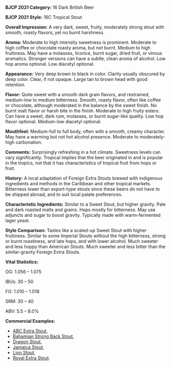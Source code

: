 <b>BJCP 2021 Category:</b> 16 Dark British Beer

<b>BJCP 2021 Style:</b> 16C Tropical Stout

<b>Overall Impression:</b> A very dark, sweet, fruity, moderately
strong stout with smooth, roasty flavors, yet no burnt
harshness.

<b>Aroma:</b> Moderate to high intensity sweetness is prominent.
Moderate to high coffee or chocolate roasty aroma, but not
burnt. Medium to high fruitiness. May have a molasses,
licorice, burnt sugar, dried fruit, or vinous aromatics. Stronger
versions can have a subtle, clean aroma of alcohol. Low hop
aroma optional. Low diacetyl optional.

<b>Appearance:</b> Very deep brown to black in color. Clarity
usually obscured by deep color. Clear, if not opaque. Large tan
to brown head with good retention.

<b>Flavor:</b> Quite sweet with a smooth dark grain flavors, and
restrained, medium-low to medium bitterness. Smooth, roasty
flavor, often like coffee or chocolate, although moderated in the
balance by the sweet finish. No burnt malt flavor or harsh bite
in the finish. Moderate to high fruity esters. Can have a sweet,
dark rum, molasses, or burnt sugar-like quality. Low hop flavor
optional. Medium-low diacetyl optional.

<b>Mouthfeel:</b> Medium-full to full body, often with a smooth,
creamy character. May have a warming but not hot alcohol
presence. Moderate to moderately-high carbonation.

<b>Comments:</b> Surprisingly refreshing in a hot climate.
Sweetness levels can vary significantly. Tropical implies that
the beer originated in and is popular in the tropics, not that it
has characteristics of tropical fruit from hops or fruit.

<b>History:</b> A local adaptation of Foreign Extra Stouts brewed
with indigenous ingredients and methods in the Caribbean and
other tropical markets. Bitterness lower than export-type
stouts since these beers do not have to be shipped abroad, and
to suit local palate preferences.

<b>Characteristic Ingredients:</b> Similar to a Sweet Stout, but
higher gravity. Pale and dark roasted malts and grains. Hops
mostly for bitterness. May use adjuncts and sugar to boost
gravity. Typically made with warm-fermented lager yeast.

<b>Style Comparison:</b> Tastes like a scaled-up Sweet Stout with
higher fruitiness. Similar to some Imperial Stouts without the
high bitterness, strong or burnt roastiness, and late hops, and
with lower alcohol. Much sweeter and less hoppy than
American Stouts. Much sweeter and less bitter than the
similar-gravity Foreign Extra Stouts.

<b>Vital Statistics:</b>

OG: 1.056 – 1.075

IBUs: 30 – 50

FG: 1.010 – 1.018

SRM: 30 – 40

ABV: 5.5 – 8.0%

<b>Commercial Examples:</b>
- [ABC Extra Stout](https://untappd.com/b/heineken-asia-pacific-abc-extra-stout/8438),
- [Bahamian Strong Back Stout](https://untappd.com/b/bahamian-brewery-and-beverage-co-strong-back-stout/13869),
- [Dragon Stout](https://untappd.com/b/desnoes-and-geddes-dragon-stout/24231),
- [Jamaica Stout](https://untappd.com/b/razz-breweries-ltd-jamaica-stout/9778),
- [Lion Stout](https://untappd.com/b/lion-brewery-ceylon-lion-stout/2001),
- [Royal Extra Stout](https://untappd.com/b/carib-brewery-limited-royal-extra-stout/29982).
